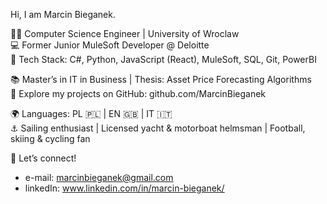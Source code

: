 Hi, I am Marcin Bieganek.

👨‍🎓 Computer Science Engineer | University of Wroclaw    
💻 Former Junior MuleSoft Developer @ Deloitte   
🧠 Tech Stack: C#, Python, JavaScript (React), MuleSoft, SQL, Git, PowerBI   

📚 Master’s in IT in Business | Thesis: Asset Price Forecasting Algorithms    
🔗 Explore my projects on GitHub: github.com/MarcinBieganek

🌍 Languages: PL 🇵🇱 | EN 🇬🇧 | IT 🇮🇹    
⚓ Sailing enthusiast | Licensed yacht & motorboat helmsman | Football, skiing & cycling fan  

💬 Let’s connect!
* e-mail: marcinbieganek@gmail.com
* linkedIn: www.linkedin.com/in/marcin-bieganek/

<!---
MarcinBieganek/MarcinBieganek is a ✨ special ✨ repository because its `README.md` (this file) appears on your GitHub profile.
You can click the Preview link to take a look at your changes.
--->
